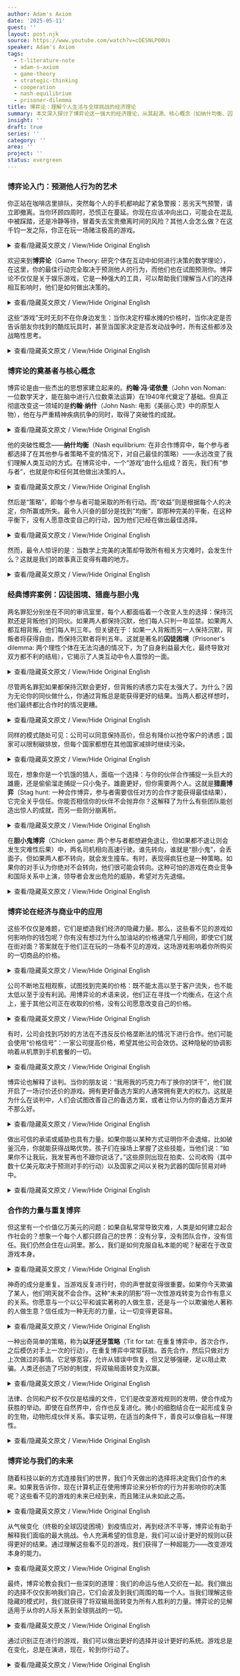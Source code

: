 ```yaml
---
author: Adam's Axiom
date: '2025-05-11'
guest: ''
layout: post.njk
source: https://www.youtube.com/watch?v=cOESNLP00Us
speaker: Adam's Axiom
tags:
  - t-literature-note
  - adam-s-axiom
  - game-theory
  - strategic-thinking
  - cooperation
  - nash-equilibrium
  - prisoner-dilemma
title: 博弈论：理解个人生活与全球挑战的经济理论
summary: 本文深入探讨了博弈论这一强大的经济理论，从其起源、核心概念（如纳什均衡、囚徒困境）到在商业定价、谈判和国际关系中的实际应用。文章强调了理解博弈论如何揭示人类互动中的战略决策，以及通过重复博弈和制度设计实现合作共赢的重要性，最终指出博弈论对个人选择和应对全球挑战的深远影响。
insight: ''
draft: true
series: ''
category: ''
area: ''
project: ''
status: evergreen
---
```

### 博弈论入门：预测他人行为的艺术

你正站在咖啡店里排队，突然每个人的手机都响起了紧急警报：恶劣天气预警，请立即撤离。当你环顾四周时，恐慌正在蔓延。你现在应该冲向出口，可能会在混乱中被踩踏，还是冷静等待，冒着失去宝贵撤离时间的风险？其他人会怎么做？在这千钧一发之际，你正在玩一场赌注极高的游戏。

<details>
<summary>查看/隐藏英文原文 / View/Hide Original English</summary>
<p class="english-text">You're standing in line at the coffee shop when suddenly everyone's phone buzzes with an emergency alert. Severe weather warning. Evacuate immediately. As you look around, you see panic spreading. Should you rush to the exit now, potentially getting trampled in the chaos, or wait calmly, risking precious evacuation time? What will everyone else do? In this split second, you're playing a game where the stakes couldn't be higher.</p>
</details>

欢迎来到**博弈论**（Game Theory: 研究个体在互动中如何进行决策的数学理论），在这里，你的最佳行动完全取决于预测他人的行为，而他们也在试图预测你。博弈论不仅仅是关于娱乐游戏，它是一种强大的工具，可以帮助我们理解当人们的选择相互影响时，他们是如何做出决策的。

<details>
<summary>查看/隐藏英文原文 / View/Hide Original English</summary>
<p class="english-text">Welcome to Game Theory, where your best move depends entirely on predicting what others will do. And they're trying to predict you, too. Game theory isn't just about fun and games. It's a powerful way of understanding how people make decisions when their choices affect each other.</p>
</details>

这些“游戏”无时无刻不在你身边发生：当你决定柠檬水摊的价格时，当你决定是否告诉朋友你找到的酷炫玩具时，甚至当国家决定是否发动战争时，所有这些都涉及战略性思考。

<details>
<summary>查看/隐藏英文原文 / View/Hide Original English</summary>
<p class="english-text">These games are happening all around you all the time. When you decide what price to set for your lemonade stand, whether to tell your friend about the cool toy you found, or even when countries decide whether to fight wars, all involve strategic thinking.</p>
</details>

### 博弈论的奠基者与核心概念

博弈论是由一些杰出的思想家建立起来的。**约翰·冯·诺依曼**（John von Noman: 一位数学天才，能在脑中进行八位数乘法运算）在1940年代奠定了基础。但真正彻底改变这一领域的是**约翰·纳什**（John Nash: 电影《美丽心灵》中的原型人物），他在与严重精神疾病抗争的同时，取得了突破性的成就。

<details>
<summary>查看/隐藏英文原文 / View/Hide Original English</summary>
<p class="english-text">Game theory was built by some incredible minds. John von Noman, a mathematical genius who could multiply eight-digit numbers in his head, laid the groundwork back in the 1940s. But it was John Nash, yes, the same person from the movie A Beautiful Mind, who truly revolutionized this field while battling severe mental illness.</p>
</details>

他的突破性概念——**纳什均衡**（Nash equilibrium: 在非合作博弈中，每个参与者都选择了在其他参与者策略不变的情况下，对自己最佳的策略）——永远改变了我们理解人类互动的方式。在博弈论中，一个“游戏”由什么组成？首先，我们有“参与者”，也就是你和任何其他做出决策的人。

<details>
<summary>查看/隐藏英文原文 / View/Hide Original English</summary>
<p class="english-text">His breakthrough concept, the Nash equilibrium, changed how we understand human interactions forever. What makes up a game in game theory? First, we have players. That's you and anyone else making decisions.</p>
</details>

然后是“策略”，即每个参与者可能采取的所有行动。而“收益”则是根据每个人的决定，你所赢或所失。最令人兴奋的部分是找到“均衡”，即那种完美的平衡，在这种平衡下，没有人愿意改变自己的行动，因为他们已经在做出最佳选择。

<details>
<summary>查看/隐藏英文原文 / View/Hide Original English</summary>
<p class="english-text">Then there are strategies. All the possible moves each player could make. Payoffs are what you win or lose depending on what everyone decides. And the exciting part is finding the equilibrium, that perfect balance where nobody wants to change their move because they're already making the best choice they can.</p>
</details>

然而，最令人惊讶的是：当数学上完美的决策却导致所有相关方灾难时，会发生什么？这就是我们的故事真正变得有趣的地方。

<details>
<summary>查看/隐藏英文原文 / View/Hide Original English</summary>
<p class="english-text">Here's the wild part, though. What happens when the mathematically perfect decision leads to disaster for everyone involved? That's where our story gets really interesting.</p>
</details>

### 经典博弈案例：囚徒困境、猎鹿与胆小鬼

两名罪犯分别坐在不同的审讯室里，每个人都面临着一个改变人生的选择：保持沉默还是背叛他们的同伙。如果两人都保持沉默，他们每人只判一年监禁。如果两人都互相背叛，他们每人判三年。但关键在于：如果一人背叛而另一人保持沉默，背叛者将获得自由，而保持沉默者将判五年。这就是著名的**囚徒困境**（Prisoner's dilemma: 两个理性个体在无法沟通的情况下，为了自身利益最大化，最终导致对双方都不利的结局），它揭示了人类互动中令人震惊的一面。

<details>
<summary>查看/隐藏英文原文 / View/Hide Original English</summary>
<p class="english-text">Two criminals sit in separate interrogation rooms. Each faces a life-changing choice. Stay silent or betray their partner. If both stay silent, they each get just one year in prison. If both betray each other, they each get three years. But here's the twist. If one betrays while the other stays silent, the betrayer goes free and the silent one gets 5 years. This is the famous prisoner's dilemma and it reveals something shocking about human interaction.</p>
</details>

尽管两名罪犯如果都保持沉默会更好，但背叛的诱惑力实在太强大了。为什么？因为无论你的同伙做什么，你通过背叛总是能获得更好的结果。当两人都这样想时，他们最终都比合作时的情况更糟。

<details>
<summary>查看/隐藏英文原文 / View/Hide Original English</summary>
<p class="english-text">Even though both criminals would be better off if they both stayed silent, the temptation to betray is just too powerful. Why? Because no matter what your partner does, you always do better by betraying. When both think this way, they both end up worse off than if they had cooperated.</p>
</details>

同样的模式随处可见：公司可以同意保持高价，但总有降价以抢夺客户的诱惑；国家可以限制碳排放，但每个国家都想在其他国家减排时继续污染。

<details>
<summary>查看/隐藏英文原文 / View/Hide Original English</summary>
<p class="english-text">This same pattern shows up everywhere. Companies could agree to keep prices high, but there's always temptation to lower prices to steal customers. Countries could limit carbon emissions, but each one is tempted to keep polluting while others cut back.</p>
</details>

现在，想象你是一个饥饿的猎人，面临一个选择：与你的伙伴合作捕捉一头巨大的雄鹿，还是偷偷溜走捕捉一只小兔子。雄鹿更好，但你需要两个人。这就是**猎鹿博弈**（Stag hunt: 一种合作博弈，参与者需要信任对方的合作才能获得最佳结果），它完全关乎信任。你能否相信你的伙伴不会抛弃你？这解释了为什么有些团队能创造出惊人的成就，而另一些则分崩离析。

<details>
<summary>查看/隐藏英文原文 / View/Hide Original English</summary>
<p class="english-text">Now, picture yourself as a hungry hunter with a choice. Work with your partner to catch a massive stag or sneak off to catch a small rabbit. The stag is better, but you need two people. This is the stag hunt, and it's all about trust. Can you rely on your partner not to abandon you? This explains why some teams create amazing things while others fall apart.</p>
</details>

在**胆小鬼博弈**（Chicken game: 两个参与者都想避免退让，但如果都不退让则会发生灾难性后果）中，两名司机相向高速行驶。谁先转向，谁就是“胆小鬼”，会丢面子。但如果两人都不转向，就会发生撞车。有时，表现得疯狂也是一种策略。如果你的对手认为你绝对不会转向，他们很可能会转向。这种可怕的游戏在商业竞争和国际关系中上演，领导者会发出危险的威胁，希望对方先退缩。

<details>
<summary>查看/隐藏英文原文 / View/Hide Original English</summary>
<p class="english-text">In the chicken game, two drivers speed toward each other. Whoever swerves first is the chicken and loses face. But if neither swerves, crash. Sometimes appearing crazy is strategic. If your opponent thinks you definitely won't swerve, they probably will. This terrifying game plays out in business rivalries and international relations where leaders make dangerous threats, hoping the other side backs down first.</p>
</details>

### 博弈论在经济与商业中的应用

这些不仅仅是难题，它们是塑造我们经济的隐藏力量。那么，这些看不见的游戏如何影响你的钱包呢？你有没有想过为什么加油站的价格通常几乎相同，即使它们就在街对面？答案就在于他们正在玩的一场看不见的游戏，这场游戏影响着你所购买的一切商品的价格。

<details>
<summary>查看/隐藏英文原文 / View/Hide Original English</summary>
<p class="english-text">These aren't just puzzles. They're the hidden forces shaping our economy. So, how do these invisible games affect your wallet? Have you ever wondered why gas stations often have nearly identical prices, even when they're right across the street? The answer lies in an invisible game they're playing. One that affects the price of everything you buy.</p>
</details>

公司不断地互相观察，试图找到完美的价格：既不能太高以至于客户流失，也不能太低以至于没有利润。用博弈论的术语来说，他们正在寻找一个均衡点，在这个点上，鉴于其他公司正在收取的价格，没有公司愿意改变自己的价格。

<details>
<summary>查看/隐藏英文原文 / View/Hide Original English</summary>
<p class="english-text">Companies are constantly watching each other, trying to find the perfect price. Not too high that customers go elsewhere, but not so low that they don't make profit. In game theory terms, they're searching for an equilibrium where no company wants to change their price given what others are charging.</p>
</details>

有时，公司会找到巧妙的方法在不违反反价格垄断法的情况下进行合作。他们可能会使用“价格信号”：一家公司提高价格，希望其他公司会效仿。这种隐秘的协调影响着从机票到手机套餐的一切。

<details>
<summary>查看/隐藏英文原文 / View/Hide Original English</summary>
<p class="english-text">Sometimes companies find clever ways to work together without breaking laws against price fixing. They might use price signaling. One company raises prices hoping others will follow. This hidden coordination affects everything from airline tickets to cell phone plans.</p>
</details>

博弈论也解释了谈判。当你的朋友说：“我用我的巧克力布丁换你的饼干”，他们就开启了一场讨价还价的游戏。拥有更好备选方案的人通常拥有更大的权力。这就是为什么在谈判中，人们会试图改善自己的备选方案，或者让你认为你的备选方案并不那么好。

<details>
<summary>查看/隐藏英文原文 / View/Hide Original English</summary>
<p class="english-text">Game theory also explains negotiations. When your friend says, "I'll trade you my chocolate pudding for your cookies," they're opening a bargaining game. The person with the better fallback option, usually has more power. That's why in negotiations, people try to improve their alternatives or make you think yours aren't so great.</p>
</details>

做出可信的承诺或威胁也具有力量。如果你能以某种方式证明你不会退缩，比如破釜沉舟，你就能获得战略优势。孩子们在操场上掌握了这些技能，当他们说：“如果你不让我玩，我发誓再也不跟你说话了。”这些原则出现在拍卖、公司收购（其中数十亿美元取决于预测对手的行动）以及国家之间以关税为武器的国际贸易对峙中。

<details>
<summary>查看/隐藏英文原文 / View/Hide Original English</summary>
<p class="english-text">There's also power in making credible commitments or threats. If you can somehow prove you won't back down, like burning your bridges, you gain a strategic advantage. Kids master these skills on the playground when they say, "I swear I'll never speak to you again if you don't let me have a turn." These principles appear in auctions, company takeovers, where billions of dollars ride on predicting your opponent's move, and international trade showdowns where countries use tariffs as weapons.</p>
</details>

### 合作的力量与重复博弈

但这里有一个价值亿万美元的问题：如果自私常常导致灾难，人类是如何建立起合作社会的？想象一个每个人都只顾自己的世界：没有分享，没有团队合作，没有信任。我们仍然会住在山洞里。那么，我们是如何克服自私本能的呢？秘密在于改变游戏本身。

<details>
<summary>查看/隐藏英文原文 / View/Hide Original English</summary>
<p class="english-text">But here's the billion-dollar question. If selfishness often leads to disaster, how have humans built cooperative societies? Imagine a world where everyone only looked out for themselves. No sharing, no teamwork, no trust. We'd still be living in caves. So, how did we overcome our selfish instincts? The secret lies in changing the game itself.</p>
</details>

神奇的成分是重复。当游戏反复进行时，你的声誉就变得很重要。如果你今天欺骗了某人，他们明天就不会合作。这种“未来的阴影”将一次性游戏转变为合作有意义的关系。你愿意与一个以公平和诚实著称的人做生意，还是与一个以欺骗他人著称的人做生意？信任成为一种无形的力量，让一切变得更容易。

<details>
<summary>查看/隐藏英文原文 / View/Hide Original English</summary>
<p class="english-text">The magic ingredient is repetition. When games are played over and over, your reputation matters. If you cheat someone today, they won't cooperate tomorrow. This shadow of the future transforms one-time games into relationships where cooperation makes sense. Would you rather do business with someone known for being fair and honest or someone known for tricking people? Trust becomes an invisible superpower that makes everything easier.</p>
</details>

一种出奇简单的策略，称为**以牙还牙策略**（Tit for tat: 在重复博弈中，首次合作，之后模仿对手上一次的行动），在重复博弈中常常获胜。首先合作，然后只做对方上次做过的事情。它足够宽容，允许从错误中恢复，但又足够强硬，足以阻止欺骗。人类还创造了巧妙的制度，将双输局面转变为双赢。

<details>
<summary>查看/隐藏英文原文 / View/Hide Original English</summary>
<p class="english-text">A surprisingly simple strategy called tit for tat often wins in repeated games. Start by cooperating, then just do whatever the other person did last time. It's forgiving enough to allow recovery from mistakes, but tough enough to discourage cheating. Humans have also created brilliant institutions that transform lose-lose situations into win-wins.</p>
</details>

法律、合同和产权不仅仅是枯燥的文件，它们是改变游戏规则的发明，使合作成为获胜的举动。即使在自然界中，合作也反复进化。微小的细胞结合在一起形成复杂的生物，动物形成伙伴关系。事实证明，在适当的条件下，善良可以像自私一样理性。

<details>
<summary>查看/隐藏英文原文 / View/Hide Original English</summary>
<p class="english-text">Laws, contracts, and property rights aren't just boring paperwork. They're gamechanging inventions that make cooperation the winning move. Even in nature, cooperation has evolved repeatedly. Tiny cells join together to make complex creatures. Animals form partnerships. It turns out kindness can be just as rational as selfishness under the right conditions.</p>
</details>

### 博弈论与我们的未来

随着科技以新的方式连接我们的世界，我们今天做出的选择将决定我们合作的未来。如果我告诉你，现在计算机正在使用博弈论来分析你的行为并影响你的决策呢？这些看不见的游戏的未来已经到来，而且赌注从未如此之高。

<details>
<summary>查看/隐藏英文原文 / View/Hide Original English</summary>
<p class="english-text">As technology connects our world in new ways, the choices we make today will determine our cooperative future. What if I told you that right now, computers are using game theory to analyze your behavior and influence your decisions? The future of these invisible games is already here, and the stakes have never been higher.</p>
</details>

从气候变化（终极的全球囚徒困境）到疫情应对，再到经济不平等，博弈论有助于解释我们面临的最大挑战。令人充满希望的信息是，我们可以设计更好的规则以获得更好的结果。通过理解这些看不见的游戏，我们获得了一种超能力——改变游戏本身的能力。

<details>
<summary>查看/隐藏英文原文 / View/Hide Original English</summary>
<p class="english-text">From climate change, the ultimate global prisoners dilemma to pandemic responses to economic inequality, game theory helps explain our biggest challenges. The hopeful message is that we can design better rules for better outcomes. By understanding these invisible games, we gain a superpower, the ability to change the game itself.</p>
</details>

最终，博弈论教会我们一些深刻的道理：我们的命运与他人交织在一起。我们做出的选择不仅仅影响我们自己，它们会波及到我们周围的每一个人。当我们理解这些隐藏的模式时，我们就获得了将双输局面转变为所有人胜利的力量。博弈论的见解适用于从你的人际关系到全球挑战的一切。

<details>
<summary>查看/隐藏英文原文 / View/Hide Original English</summary>
<p class="english-text">In the end, game theory teaches us something profound. Our fate is intertwined with others. The choices we make don't just affect us. They ripple out to everyone around us. When we understand these hidden patterns, we gain the power to transform lose-lose situations into victories for all. The insights of game theory apply to everything from your personal relationships to global challenges.</p>
</details>

通过识别正在进行的游戏，我们可以做出更好的选择并设计更好的系统。游戏总是在变化，总是在演进，现在，轮到你行动了。

<details>
<summary>查看/隐藏英文原文 / View/Hide Original English</summary>
<p class="english-text">By recognizing the games being played, we can make better choices and design better systems. The game is always changing, always evolving, and now it's your move.</p>
</details>